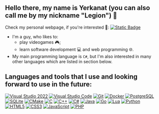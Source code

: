 ## Hello there, my name is Yerkanat (you can also call me by my nickname "Legion") 👋

Check my personal webpage, if you're interested :slightly_smiling_face:: [![Static Badge](https://img.shields.io/badge/legion2809.github.io-green?style=plastic)](https://legion2809.github.io)

* I'm a guy, who likes to:
   - play videogames :video_game:;
   - learn software development :computer: and web programming :globe_with_meridians:.
* My main programming language is `C#`, but I'm also interested in many other languages which are listed in section below.

## Languages and tools that I use and looking forward to use in the future:

[![Visual Studio 2022](https://img.shields.io/badge/Visual%20Studio%202022-A579DB?style=flat&logo=visualstudio)](https://visualstudio.microsoft.com/vs)
[![Visual Studio Code](https://img.shields.io/badge/Visual%20Studio%20Code-0078D7?style=flat&logo=visualstudiocode)](https://code.visualstudio.com)
[![Git](https://img.shields.io/badge/Git-DE4C36?style=flat&logo=git&logoColor=white)](https://git-scm.com)
[![Docker](https://img.shields.io/badge/Docker-1D91B4?style=flat&logo=docker&logoColor=white)](https://docker.com)
[![PostgreSQL](https://img.shields.io/badge/PostgreSQL-336791?style=flat&logo=postgresql&logoColor=white)](https://www.postgresql.org/)
[![SQLite](https://img.shields.io/badge/SQLite-0F80CC?style=flat&logo=sqlite)](https://www.sqlite.org)
[![CMake](https://img.shields.io/badge/CMake-064F8C?style=flat&logo=cmake)](https://cmake.org)
[![C](https://img.shields.io/badge/-C-5E97D0?style=flat&logo=c)](https://www.iso.org/standard/74528.html)
[![C++](https://img.shields.io/badge/C%2B%2B-00599C?style=flat&logo=cplusplus)](https://isocpp.org)
[![C#](https://img.shields.io/badge/C%23-purple?style=flat&logo=csharp)](https://dotnet.microsoft.com/en-us/languages/csharp)
[![Java](https://img.shields.io/badge/Java-ED8B00?style=flat&logo=openjdk&logoColor=white)](https://www.java.com/en)
[![Go](https://img.shields.io/badge/Go-black?style=flat&logo=go&logoColor=white)](https://go.dev)
[![Lua](https://img.shields.io/badge/Lua-00007D?style=flat&logo=lua)](https://lua.org)
[![Python](https://img.shields.io/badge/Python-3773A5?style=flat&logo=python&logoColor=white)](https://www.python.org)
[![HTML5](https://img.shields.io/badge/-HTML5-E34F26?style=flat&logo=html5&logoColor=white)](https://html5.org)
[![CSS3](https://img.shields.io/badge/-CSS3-1572B6?style=flat&logo=css3)](https://www.w3/org/Style/CSS/Overview.en.html)
[![JavaScript](https://img.shields.io/badge/-JavaScript-black?style=flat-square&logo=javascript)](https://javascript.com)
[![PHP](https://img.shields.io/badge/PHP-6383BB?style=flat&logo=php&logoColor=white)](https://php.net)
  
